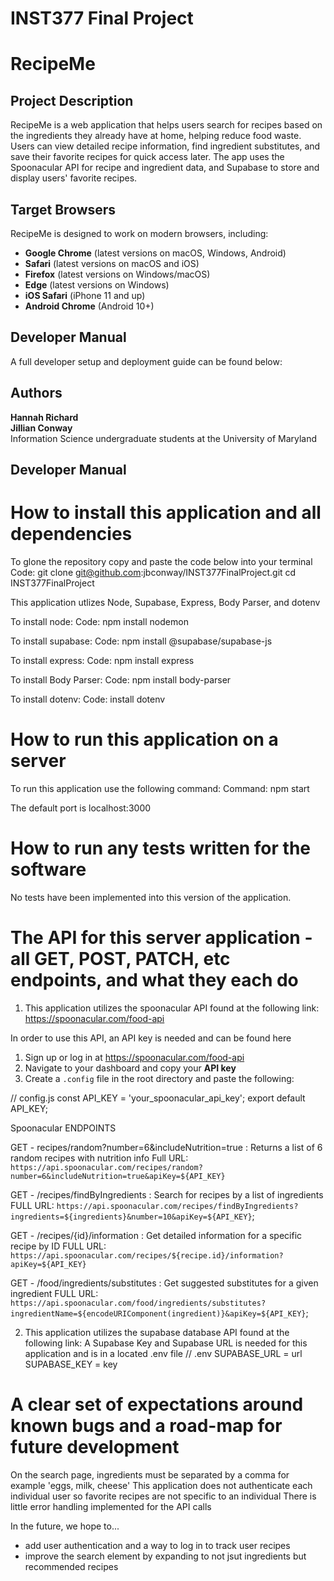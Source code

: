# INST377 Final Project

# RecipeMe

## Project Description  
RecipeMe is a web application that helps users search for recipes based on the ingredients they already have at home, helping reduce food waste. Users can view detailed recipe information, find ingredient substitutes, and save their favorite recipes for quick access later. The app uses the Spoonacular API for recipe and ingredient data, and Supabase to store and display users' favorite recipes.

## Target Browsers  
RecipeMe is designed to work on modern browsers, including:

- **Google Chrome** (latest versions on macOS, Windows, Android)  
- **Safari** (latest versions on macOS and iOS)  
- **Firefox** (latest versions on Windows/macOS)  
- **Edge** (latest versions on Windows)  
- **iOS Safari** (iPhone 11 and up)  
- **Android Chrome** (Android 10+)

## Developer Manual  
A full developer setup and deployment guide can be found below:  

## Authors  
**Hannah Richard**  
**Jillian Conway**  
Information Science undergraduate students at the University of Maryland


## Developer Manual

# How to install this application and all dependencies
 
To glone the repository copy and paste the code below into your terminal
Code: git clone git@github.com:jbconway/INST377FinalProject.git
      cd INST377FinalProject

This application utlizes Node, Supabase, Express, Body Parser, and dotenv

To install node:
Code: npm install nodemon

To install supabase:
Code: npm install @supabase/supabase-js

To install express:
Code: npm install express

To install Body Parser:
Code: npm install body-parser

To install dotenv:
Code: install dotenv

# How to run this application on a server
To run this application use the following command:
Command: npm start

The default port is localhost:3000

# How to run any tests written for the software
No tests have been implemented into this version of the application. 

# The API for this server application - all GET, POST, PATCH, etc endpoints, and what they each do
1. This application utilizes the spoonacular API found at the following link:
https://spoonacular.com/food-api

In order to use this API, an API key is needed and can be found here
1. Sign up or log in at https://spoonacular.com/food-api
2. Navigate to your dashboard and copy your **API key**
3. Create a `.config` file in the root directory and paste the following:

// config.js
const API_KEY = 'your_spoonacular_api_key';
export default API_KEY;

Spoonacular ENDPOINTS

GET - recipes/random?number=6&includeNutrition=true : Returns a list of 6 random recipes with nutrition info
Full URL:
`https://api.spoonacular.com/recipes/random?number=6&includeNutrition=true&apiKey=${API_KEY}`

GET - /recipes/findByIngredients : Search for recipes by a list of ingredients
FULL URL:
`https://api.spoonacular.com/recipes/findByIngredients?ingredients=${ingredients}&number=10&apiKey=${API_KEY}`;

GET - /recipes/{id}/information : Get detailed information for a specific recipe by ID
FULL URL:
`https://api.spoonacular.com/recipes/${recipe.id}/information?apiKey=${API_KEY}`

GET - /food/ingredients/substitutes : Get suggested substitutes for a given ingredient
FULL URL:
`https://api.spoonacular.com/food/ingredients/substitutes?ingredientName=${encodeURIComponent(ingredient)}&apiKey=${API_KEY}`;

2. This application utilizes the supabase database API found at the following link:
A Supabase Key and Supabase URL is needed for this application and is in a located .env file
// .env
SUPABASE_URL = url
SUPABASE_KEY = key

# A clear set of expectations around known bugs and a road-map for future development
On the search page, ingredients must be separated by a comma for example 'eggs, milk, cheese'
This application does not authenticate each individual user so favorite recipes are not specific to an individual
There is little error handling implemented for the API calls

In the future, we hope to...
- add user authentication and a way to log in to track user recipes
- improve the search element by expanding to not jsut ingredients but recommended recipes


